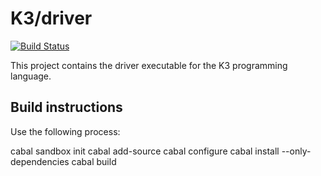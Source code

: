 K3/driver
=========
[![Build Status](https://travis-ci.org/DaMSL/K3-Driver.svg?branch=master)](https://travis-ci.org/DaMSL/K3-Driver)

This project contains the driver executable for the K3 programming language.


Build instructions
------------------
Use the following process:

cabal sandbox init
cabal add-source <path to core checkout>
cabal configure
cabal install --only-dependencies
cabal build
